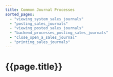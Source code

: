 ```yaml
---
title: Common Journal Processes
sorted_pages:
  - "viewing_system_sales_journals"
  - "posting_sales_journals"
  - "viewing_posted_sales_journals"
  - "backend_processes_posting_sales_journals"
  - "close_open_a_sales_journal"
  - "printing_sales_journals"
---
```

# {{page.title}}
